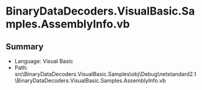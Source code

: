 ﻿# BinaryDataDecoders.VisualBasic.Samples.AssemblyInfo.vb

## Summary

* Language: Visual Basic
* Path: src\BinaryDataDecoders.VisualBasic.Samples\obj\Debug\netstandard2.1\BinaryDataDecoders.VisualBasic.Samples.AssemblyInfo.vb

